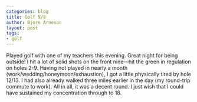 ```yaml
---
categories: blog
title: Golf 9/8
author: Bjorn Arneson
layout: post
tags: 
- golf
---
```


<p>Played golf with one of my teachers this evening. Great night for being outside! I hit a lot of solid shots on the front nine&#8212;hit the green in regulation on holes 2-9. Having not played in nearly a month (work/wedding/honeymoon/exhaustion), I got a little physically tired by hole 12/13. I had also already walked three miles earlier in the day (my round-trip commute to work). All in all, it was a decent round. I just wish that I could have sustained my concentration through to 18.</p>
